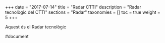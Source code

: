 

+++ date = "2017-07-14" title = "Radar CTTI" description = "Radar tecnològic del CTTI" sections = "Radar" taxonomies = [] toc = true weight = 5 +++

Aquest és el Radar tecnològic
<link rel="import" href="https://radar.thoughtworks.com/?sheetId=https%3A%2F%2Fdocs.google.com%2Fspreadsheets%2Fd%2F1waDG0_W3-yNiAaUfxcZhTKvl7AUCgXwQw8mdPjCz86U%2Fpubhtml">
	  #document
 </link>
